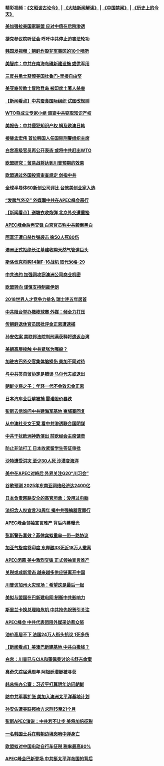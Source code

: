 #### 精彩视频：[《文昭谈古论今》](https://github.com/gfw-breaker/wenzhao/blob/master/README.md?t=11221834) | [《大陆新闻解读》](https://github.com/gfw-breaker/ntdtv-comedy/blob/master/README.md?t=11221834) | [《中国禁闻》](https://github.com/gfw-breaker/ntdtv-news/blob/master/README.md?t=11221834) | [《历史上的今天》](https://github.com/gfw-breaker/today-in-history/blob/master/README.md?t=11221834) 

#### [美加强拉美国家联盟 应对中俄在后院渗透](../pages/nsc418/n10866498.md?t=11221834) 

#### [捷克参议院听证会 呼吁中共停止迫害法轮功](../pages/nsc418/n10868371.md?t=11221834) 

#### [韩国发视频：朝鲜炸毁非军事区的10个哨所](../pages/nsc418/n10868183.md?t=11221834) 

#### [美智库：中共在南海岛礁新建设施 或供军用](../pages/nsc418/n10867614.md?t=11221834) 

#### [三反共勇士获颁美国杜鲁门-里根自由奖](../pages/nsc418/n10866763.md?t=11221834) 

#### [美亚裔传教士冒险登岛 被印度土著人杀害](../pages/nsc418/n10866831.md?t=11221834) 

#### [【新闻看点】中共蚕食国际组织 试图改规则](../pages/nsc418/n10866682.md?t=11221834) 

#### [WTO将成立专家小组 调查中共窃取知识产权](../pages/nsc418/n10866620.md?t=11221834) 

#### [美报告：中共侵犯知识产权 祸及欧澳日韩](../pages/nsc418/n10865535.md?t=11221834) 

#### [接替孟宏伟 首位韩国人任国际刑警组织主席](../pages/nsc418/n10866084.md?t=11221834) 

#### [白宫高级官员再公开表态 或将中共赶出WTO](../pages/nsc418/n10865909.md?t=11221834) 

#### [欧盟研究：贸易战将达到川普预期的效果](../pages/nsc418/n10865611.md?t=11221834) 

#### [欧盟通过外国投资审查规定 剑指中共](../pages/nsc418/n10864988.md?t=11221834) 

#### [全球半导体60新创公司评比 台旅美创业家入选](../pages/nsc418/n10865273.md?t=11221834) 

#### [“发脾气外交” 外媒曝中共在APEC峰会恶行](../pages/nsc418/n10864632.md?t=11221834) 

#### [【新闻看点】送糖衣收炮弹 北京外交遭重挫](../pages/nsc418/n10864332.md?t=11221834) 

#### [APEC峰会后再交锋 白宫官员称中共颠倒黑白](../pages/nsc418/n10864695.md?t=11221834) 

#### [阿富汗遭自杀炸弹袭击 逾50人死80伤](../pages/nsc418/n10864399.md?t=11221834) 

#### [澳洲正式拒绝长江基建收购天然气管道巨头](../pages/nsc418/n10864350.md?t=11221834) 

#### [斯洛伐克将购14架F-16战机 取代米格-29](../pages/nsc418/n10864268.md?t=11221834) 

#### [中共违约 加强网攻窃澳洲公司商业机密](../pages/nsc418/n10863852.md?t=11221834) 

#### [欧盟转向 谨慎支持制裁伊朗](../pages/nsc418/n10863621.md?t=11221834) 

#### [2018世界人才竞争力排名 瑞士连五年居首](../pages/nsc418/n10863400.md?t=11221834) 

#### [中共阻台举办橄榄球赛 外媒：倾全力打压](../pages/nsc418/n10863407.md?t=11221834) 

#### [传朝鲜退休官员因批评金正恩遭逮捕](../pages/nsc418/n10863166.md?t=11221834) 

#### [孙安佐案 美联邦法院判刑满获释将遣返台湾](../pages/nsc418/n10863068.md?t=11221834) 

#### [美朝高层接触 中共紧张为哪般？](../pages/nsc418/n10862181.md?t=11221834) 

#### [加驻古巴外交官集体脑损伤 美加不同对待](../pages/nsc418/n10862444.md?t=11221834) 

#### [与中共签自贸协定是错误 马尔代夫或退出](../pages/nsc418/n10862130.md?t=11221834) 

#### [朝鲜少将之子：年轻一代不会效忠金正恩](../pages/nsc418/n10862075.md?t=11221834) 

#### [日本汽车业巨擘被捕 雷诺股价暴跌](../pages/nsc418/n10861871.md?t=11221834) 

#### [彭斯去信询问中共建海军基地 柬埔寨回复](../pages/nsc418/n10861914.md?t=11221834) 

#### [从中澳社交女王案 看中共渗透联合国阴谋](../pages/nsc418/n10860190.md?t=11221834) 

#### [中共干扰欧洲神韵演出 前欧经会主席谴责](../pages/nsc418/n10860219.md?t=11221834) 

#### [防止非法打工 日本收紧留学生签证审批](../pages/nsc418/n10861479.md?t=11221834) 

#### [沙特遭受洪灾 至少30人死 沙漠变海洋](../pages/nsc418/n10861393.md?t=11221834) 

#### [美中在APEC对峙后 外界关注G20“川习会”](../pages/nsc418/n10861219.md?t=11221834) 

#### [谷歌预测 2025年东南亚网络经济达2400亿](../pages/nsc418/n10861052.md?t=11221834) 

#### [日本负责网路安全的高官坦承：没用过电脑](../pages/nsc418/n10860963.md?t=11221834) 

#### [法纪念人权宣言70周年 揭中共强摘器官罪行](../pages/nsc418/n10860106.md?t=11221834) 

#### [APEC峰会领袖宣言难产 背后内幕曝光](../pages/nsc418/n10860353.md?t=11221834) 

#### [彭斯警告奏效？菲律宾拟重审一带一路协议](../pages/nsc418/n10859795.md?t=11221834) 

#### [加亚气旋席卷印度 东岸酿33死近18万人撤离](../pages/nsc418/n10859863.md?t=11221834) 

#### [APEC闭幕 美中激烈交锋 正式领袖宣言难产](../pages/nsc418/n10859544.md?t=11221834) 

#### [关税或成新常态 越来越多供应链离开中国](../pages/nsc418/n10858991.md?t=11221834) 

#### [川普访加州火灾现场：希望这是最后一起](../pages/nsc418/n10859059.md?t=11221834) 

#### [美拟与盟国在巴新建电网 制衡中共影响力](../pages/nsc418/n10859057.md?t=11221834) 

#### [斯里兰卡换总理陷危机 中共抢先祝贺引关注](../pages/nsc418/n10858860.md?t=11221834) 

#### [APEC峰会 中共代表团阻外媒采访惹众怒](../pages/nsc418/n10858859.md?t=11221834) 

#### [油价高居不下 法国24万人街头抗议 1死多伤](../pages/nsc418/n10858743.md?t=11221834) 

#### [【新闻看点】美澳巴新建基地 中共白撒钱？](../pages/nsc418/n10858636.md?t=11221834) 

#### [白宫：川普已与CIA和蓬佩奥讨论卡舒吉命案](../pages/nsc418/n10858517.md?t=11221834) 

#### [离奇失踪届满周年 阿根廷潜艇被寻获](../pages/nsc418/n10858419.md?t=11221834) 

#### [韩总统办公室：习近平打算明年访问朝鲜](../pages/nsc418/n10858325.md?t=11221834) 

#### [防中共军事扩张 美加入澳洲太平洋基地计划](../pages/nsc418/n10858258.md?t=11221834) 

#### [孙安佐遭美联邦检方求刑15至21个月](../pages/nsc418/n10858140.md?t=11221834) 

#### [彭斯APEC演说：中共若不让步 美将加倍征税](../pages/nsc418/n10858071.md?t=11221834) 

#### [一名韩国士兵在韩朝边境岗哨中弹身亡](../pages/nsc418/n10857552.md?t=11221834) 

#### [欧盟拟对中国电动自行车征税 税率最高80%](../pages/nsc418/n10857311.md?t=11221834) 

#### [APEC峰会巴新登场 中共挺太平洋岛国的背后](../pages/nsc418/n10856908.md?t=11221834) 


